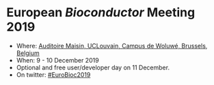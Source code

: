 # European _Bioconductor_ Meeting 2019

- Where: [Auditoire Maisin, UCLouvain, Campus de Woluwé, Brussels, Belgium](https://goo.gl/maps/ijmek95ZSjht2Hoq7)
- When: 9 - 10 December 2019
- Optional and free user/developer day on 11 December.
- On twitter: [#EuroBioc2019](https://twitter.com/search?q=%23EuroBioc2019)
